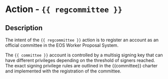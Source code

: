 # Action - `{{ regcommittee }}`

## Description

The intent of the `{{ regcommittee }}` action is to register an account as an official committee in the EOS Worker Proposal System.

The `{{ committee }}` account is controlled by a multisig signing key that can have different privileges depending on the threshold of signers reached. The exact signing privilege rules are outlined in the {{committee}} charter and implemented with the registration of the committee.
